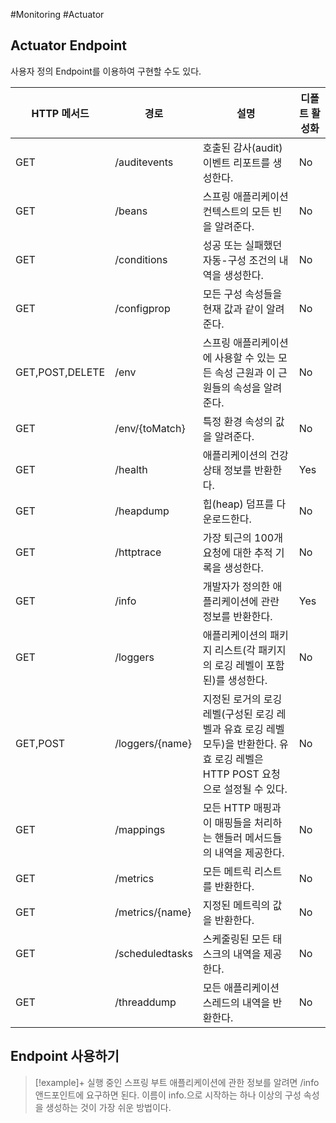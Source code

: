 #Monitoring #Actuator 

## Actuator Endpoint
사용자 정의 Endpoint를 이용하여 구현할 수도 있다.

| HTTP 메서드        | 경로              | 설명                                                                              | 디폴트 활성화 |
| --------------- | --------------- | ------------------------------------------------------------------------------- | ------- |
| GET             | /auditevents    | 호출된 감사(audit) 이벤트 리포트를 생성한다.                                                    | No      |
| GET             | /beans          | 스프링 애플리케이션 컨텍스트의 모든 빈을 알려준다.                                                    | No      |
| GET             | /conditions     | 성공 또는 실패했던 자동-구성 조건의 내역을 생성한다.                                                  | No      |
| GET             | /configprop     | 모든 구성 속성들을 현재 값과 같이 알려준다.                                                       | No      |
| GET,POST,DELETE | /env            | 스프링 애플리케이션에 사용할 수 있는 모든 속성 근원과 이 근원들의 속성을 알려준다.                                 | No      |
| GET             | /env/{toMatch}  | 특정 환경 속성의 값을 알려준다.                                                              | No      |
| GET             | /health         | 애플리케이션의 건강 상태 정보를 반환한다.                                                         | Yes     |
| GET             | /heapdump       | 힙(heap) 덤프를 다운로드한다.                                                             | No      |
| GET             | /httptrace      | 가장 퇴근의 100개 요청에 대한 추적 기록을 생성한다.                                                 | No      |
| GET             | /info           | 개발자가 정의한 애플리케이션에 관란 정보를 반환한다.                                                   | Yes     |
| GET             | /loggers        | 애플리케이션의 패키지 리스트(각 패키지의 로깅 레벨이 포함된)를 생성한다.                                       | No      |
| GET,POST        | /loggers/{name} | 지정된 로거의 로깅 레벨(구성된 로깅 레벨과 유효 로깅 레벨 모두)을 반환한다. 유효 로깅 레벨은 HTTP POST 요청으로 설정될 수 있다. | No      |
| GET             | /mappings       | 모든 HTTP 매핑과 이 매핑들을 처리하는 핸들러 메서드들의 내역을 제공한다.                                     | No      |
| GET             | /metrics        | 모든 메트릭 리스트를 반환한다.                                                               | No      |
| GET             | /metrics/{name} | 지정된 메트릭의 값을 반환한다.                                                               | No      |
| GET             | /scheduledtasks | 스케줄링된 모든 태스크의 내역을 제공한다.                                                         | No      |
| GET             | /threaddump     | 모든 애플리케이션 스레드의 내역을 반환한다.                                                        | No      |

## Endpoint 사용하기
> [!example]+ 
> 실행 중인 스프링 부트 애플리케이션에 관한 정보를 알려면 /info 앤드포인트에 요구하면 된다. 이름이 info.으로 시작하는 하나 이상의 구성 속성을 생성하는 것이 가장 쉬운 방법이다.